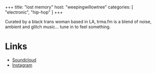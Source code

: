+++
title: "lost memory"
host: "weepingwillowtree"
categories: [
  "electronic",
  "hip-hop"
]
+++

Curated by a black trans woman based in LA, trma.fm is a blend of noise, ambient and glitch music... tune in to feel something.

# Links

- [Soundcloud](https://soundcloud.com/front-hole)
- [Instagram](https://www.instagram.com/weepingwillowtree.34/)
